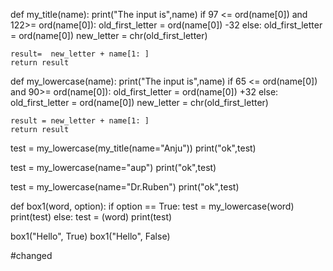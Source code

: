 def my_title(name):
    print("The input is",name)
    if 97 <= ord(name[0]) and 122>= ord(name[0]):
        old_first_letter = ord(name[0]) -32
    else:
        old_first_letter = ord(name[0])
    new_letter = chr(old_first_letter)

    result=  new_letter + name[1: ]
    return result

def my_lowercase(name):
    print("The input is",name)
    if 65 <= ord(name[0]) and 90>= ord(name[0]):
        old_first_letter = ord(name[0]) +32
    else:
        old_first_letter = ord(name[0])
    new_letter = chr(old_first_letter)

    result = new_letter + name[1: ]
    return result


test = my_lowercase(my_title(name="Anju"))
print("ok",test)

test = my_lowercase(name="aup")
print("ok",test)

test = my_lowercase(name="Dr.Ruben")
print("ok",test)

def box1(word, option):
    if option == True:
        test = my_lowercase(word)
        print(test)
    else:
        test = (word)
        print(test)

box1("Hello", True)
box1("Hello", False)


#changed
